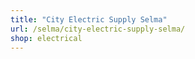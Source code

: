 ```yaml
---
title: "City Electric Supply Selma"
url: /selma/city-electric-supply-selma/
shop: electrical
---
```

